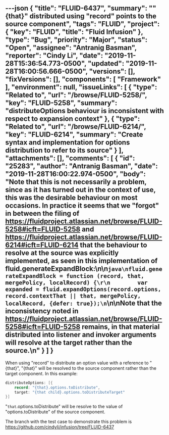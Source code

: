 ---json
{
  "title": "FLUID-6437",
  "summary": "\"{that}\" distributed using \"record\" points to the source component",
  "tags": "FLUID",
  "project": {
    "key": "FLUID",
    "title": "Fluid Infusion"
  },
  "type": "Bug",
  "priority": "Major",
  "status": "Open",
  "assignee": "Antranig Basman",
  "reporter": "Cindy Li",
  "date": "2019-11-28T15:36:54.773-0500",
  "updated": "2019-11-28T16:00:56.666-0500",
  "versions": [],
  "fixVersions": [],
  "components": [
    "Framework"
  ],
  "environment": null,
  "issueLinks": [
    {
      "type": "Related to",
      "url": "/browse/FLUID-5258/",
      "key": "FLUID-5258",
      "summary": "distributeOptions behaviour is inconsistent with respect to expansion context"
    },
    {
      "type": "Related to",
      "url": "/browse/FLUID-6214/",
      "key": "FLUID-6214",
      "summary": "Create syntax and implementation for options distribution to refer to its source"
    }
  ],
  "attachments": [],
  "comments": [
    {
      "id": "25283",
      "author": "Antranig Basman",
      "date": "2019-11-28T16:00:22.974-0500",
      "body": "Note that this is not necessarily a problem, since as it has turned out in the context of use, this was the desirable behaviour on most occasions. In practice it seems that we \"forgot\" in between the filing of <https://fluidproject.atlassian.net/browse/FLUID-5258#icft=FLUID-5258> and <https://fluidproject.atlassian.net/browse/FLUID-6214#icft=FLUID-6214> that the behaviour to resolve at the source was explicitly implemented, as seen in this implementation of fluid.generateExpandBlock:\n\n```java\nfluid.generateExpandBlock = function (record, that, mergePolicy, localRecord) {\r\n        var expanded = fluid.expandOptions(record.options, record.contextThat || that, mergePolicy, localRecord, {defer: true});\n```\n\nNote that the inconsistency noted in <https://fluidproject.atlassian.net/browse/FLUID-5258#icft=FLUID-5258> remains, in that material distributed into listener and invoker arguments will resolve at the target rather than the source.\n"
    }
  ]
}
---
When using "record" to distribute an option value with a reference to "{that}", "{that}" will be resolved to the source component rather than the target component. In this example:

```java
distributeOptions: [{
    record: "{that}.options.toDistribute",
    target: "{that child}.options.toDistributeTarget"
}]
```

"`that`.options.toDistribute" will be resolve to the value of "options.toDistribute" of the source component.

The branch with the test case to demonstrate this problem is <https://github.com/cindyli/infusion/tree/FLUID-6437>

        
